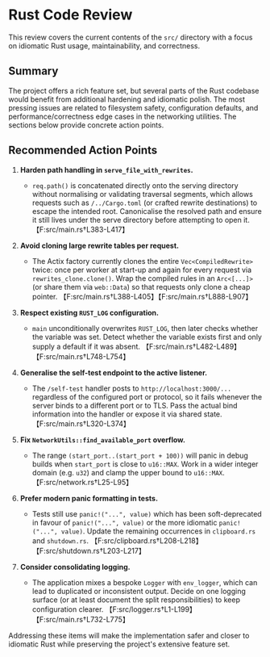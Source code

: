 # Rust Code Review

This review covers the current contents of the `src/` directory with a focus on
idiomatic Rust usage, maintainability, and correctness.

## Summary

The project offers a rich feature set, but several parts of the Rust codebase
would benefit from additional hardening and idiomatic polish. The most pressing
issues are related to filesystem safety, configuration defaults, and
performance/correctness edge cases in the networking utilities. The sections
below provide concrete action points.

## Recommended Action Points

1. **Harden path handling in `serve_file_with_rewrites`.**
   * `req.path()` is concatenated directly onto the serving directory without
     normalising or validating traversal segments, which allows requests such as
     `/../Cargo.toml` (or crafted rewrite destinations) to escape the intended
     root. Canonicalise the resolved path and ensure it still lives under the
     serve directory before attempting to open it. 【F:src/main.rs†L383-L417】

2. **Avoid cloning large rewrite tables per request.**
   * The Actix factory currently clones the entire `Vec<CompiledRewrite>` twice:
     once per worker at start-up and again for every request via
     `rewrites_clone.clone()`. Wrap the compiled rules in an `Arc<[...]>` (or
     share them via `web::Data`) so that requests only clone a cheap pointer.
     【F:src/main.rs†L388-L405】【F:src/main.rs†L888-L907】

3. **Respect existing `RUST_LOG` configuration.**
   * `main` unconditionally overwrites `RUST_LOG`, then later checks whether the
     variable was set. Detect whether the variable exists first and only supply a
     default if it was absent. 【F:src/main.rs†L482-L489】【F:src/main.rs†L748-L754】

4. **Generalise the self-test endpoint to the active listener.**
   * The `/self-test` handler posts to `http://localhost:3000/...` regardless of
     the configured port or protocol, so it fails whenever the server binds to a
     different port or to TLS. Pass the actual bind information into the handler
     or expose it via shared state. 【F:src/main.rs†L320-L374】

5. **Fix `NetworkUtils::find_available_port` overflow.**
   * The range `(start_port..(start_port + 100))` will panic in debug builds when
     `start_port` is close to `u16::MAX`. Work in a wider integer domain (e.g.
     `u32`) and clamp the upper bound to `u16::MAX`. 【F:src/network.rs†L25-L95】

6. **Prefer modern panic formatting in tests.**
   * Tests still use `panic!("...", value)` which has been soft-deprecated in
     favour of `panic!("...", value)` or the more idiomatic
     `panic!("...", value)`. Update the remaining occurrences in
     `clipboard.rs` and `shutdown.rs`. 【F:src/clipboard.rs†L208-L218】【F:src/shutdown.rs†L203-L217】

7. **Consider consolidating logging.**
   * The application mixes a bespoke `Logger` with `env_logger`, which can lead
     to duplicated or inconsistent output. Decide on one logging surface (or at
     least document the split responsibilities) to keep configuration clearer.
     【F:src/logger.rs†L1-L199】【F:src/main.rs†L732-L775】

Addressing these items will make the implementation safer and closer to
idiomatic Rust while preserving the project's extensive feature set.
